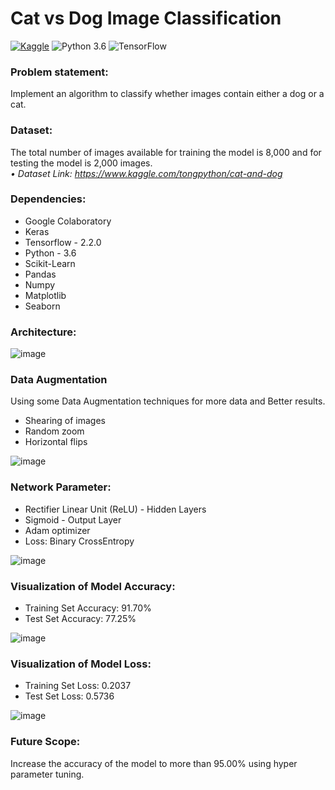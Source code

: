 # Cat vs Dog Image Classification
 [![Kaggle](https://img.shields.io/badge/Dataset-Kaggle-blue.svg)](https://www.kaggle.com/tongpython/cat-and-dog) ![Python 3.6](https://img.shields.io/badge/Python-3.6-brightgreen.svg) ![TensorFlow](https://img.shields.io/badge/Library-TensorFlow-orange.svg)

### Problem statement:
Implement an algorithm to classify whether images contain either a dog or a cat. 

### Dataset:
The total number of images available for training the model is 8,000 and for testing the model is 2,000 images.</br>
_• Dataset Link: https://www.kaggle.com/tongpython/cat-and-dog_

### Dependencies:
* Google Colaboratory
* Keras
* Tensorflow - 2.2.0
* Python - 3.6
* Scikit-Learn
* Pandas
* Numpy
* Matplotlib
* Seaborn

### Architecture:

![image](readme_resources/architecture.jpg)

### Data Augmentation
Using some Data Augmentation techniques for more data and Better results.
* Shearing of images
* Random zoom
* Horizontal flips

![image](readme_resources/data_augmentation.PNG)

### Network Parameter:
* Rectifier Linear Unit (ReLU) - Hidden Layers
* Sigmoid - Output Layer
* Adam optimizer
* Loss: Binary CrossEntropy

![image](readme_resources/model_summary.PNG)

### Visualization of Model Accuracy:
* Training Set Accuracy: 91.70%
* Test Set Accuracy: 77.25%

![image](readme_resources/model_accuracy.png)

### Visualization of Model Loss:
* Training Set Loss: 0.2037
* Test Set Loss: 0.5736

![image](readme_resources/model_loss.png)

### Future Scope:
Increase the accuracy of the model to more than 95.00% using hyper parameter tuning.
